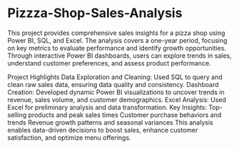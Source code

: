 # Pizzza-Shop-Sales-Analysis
This project provides comprehensive sales insights for a pizza shop using Power BI, SQL, and Excel. The analysis covers a one-year period, focusing on key metrics to evaluate performance and identify growth opportunities. Through interactive Power BI dashboards, users can explore trends in sales, understand customer preferences, and assess product performance.

Project Highlights
Data Exploration and Cleaning: Used SQL to query and clean raw sales data, ensuring data quality and consistency.
Dashboard Creation: Developed dynamic Power BI visualizations to uncover trends in revenue, sales volume, and customer demographics.
Excel Analysis: Used Excel for preliminary analysis and data transformation.
Key Insights:
Top-selling products and peak sales times
Customer purchase behaviors and trends
Revenue growth patterns and seasonal variances
This analysis enables data-driven decisions to boost sales, enhance customer satisfaction, and optimize menu offerings.
